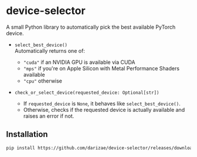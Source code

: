 # device-selector

A small Python library to automatically pick the best available PyTorch device.

- `select_best_device()`  
  Automatically returns one of:
  - `"cuda"` if an NVIDIA GPU is available via CUDA
  - `"mps"` if you're on Apple Silicon with Metal Performance Shaders available
  - `"cpu"` otherwise

- `check_or_select_device(requested_device: Optional[str])`
  - If `requested_device` is `None`, it behaves like `select_best_device()`.
  - Otherwise, checks if the requested device is actually available and raises an error if not.

## Installation

```bash
pip install https://github.com/darizae/device-selector/releases/download/v0.1.0/device_selector-0.1.0-py3-none-any.whl

